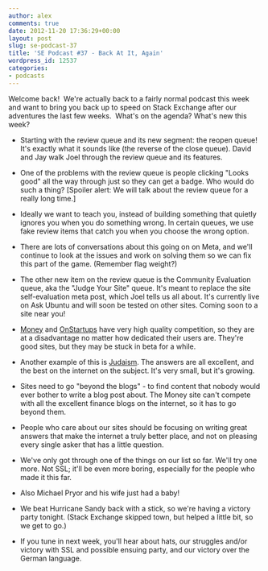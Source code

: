 ```yaml
---
author: alex
comments: true
date: 2012-11-20 17:36:29+00:00
layout: post
slug: se-podcast-37
title: 'SE Podcast #37 - Back At It, Again'
wordpress_id: 12537
categories:
- podcasts
---
```


Welcome back!  We're actually back to a fairly normal podcast this week and want to bring you back up to speed on Stack Exchange after our adventures the last few weeks.  What's on the agenda? What's new this week?



	
  * Starting with the review queue and its new segment: the reopen queue! It's exactly what it sounds like (the reverse of the close queue). David and Jay walk Joel through the review queue and its features.

	
  * One of the problems with the review queue is people clicking "Looks good" all the way through just so they can get a badge. Who would do such a thing?
[Spoiler alert: We will talk about the review queue for a really long time.]

	
  * Ideally we want to teach you, instead of building something that quietly ignores you when you do something wrong. In certain queues, we use fake review items that catch you when you choose the wrong option.

	
  * There are lots of conversations about this going on on Meta, and we'll continue to look at the issues and work on solving them so we can fix this part of the game. (Remember flag weight?)

	
  * The other new item on the review queue is the Community Evaluation queue, aka the "Judge Your Site" queue. It's meant to replace the site self-evaluation meta post, which Joel tells us all about. It's currently live on Ask Ubuntu and will soon be tested on other sites. Coming soon to a site near you!

	
  * [Money](http://money.stackexchange.com) and [OnStartups](http://answers.onstartups.com) have very high quality competition, so they are at a disadvantage no matter how dedicated their users are. They're good sites, but they may be stuck in beta for a while.

	
  * Another example of this is [Judaism](http://judaism.stackexchange.com/). The answers are all excellent, and the best on the internet on the subject. It's very small, but it's growing.

	
  * Sites need to go "beyond the blogs" - to find content that nobody would ever bother to write a blog post about. The Money site can't compete with all the excellent finance blogs on the internet, so it has to go beyond them.

	
  * People who care about our sites should be focusing on writing great answers that make the internet a truly better place, and not on pleasing every single asker that has a little question.

	
  * We've only got through one of the things on our list so far. We'll try one more. Not SSL; it'll be even more boring, especially for the people who made it this far.

	
  * Also Michael Pryor and his wife just had a baby!

	
  * We beat Hurricane Sandy back with a stick, so we're having a victory party tonight. (Stack Exchange skipped town, but helped a little bit, so we get to go.)

	
  * If you tune in next week, you'll hear about hats, our struggles and/or victory with SSL and possible ensuing party, and our victory over the German language.



